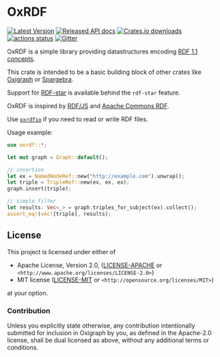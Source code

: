 OxRDF
=====

[![Latest Version](https://img.shields.io/crates/v/oxrdf.svg)](https://crates.io/crates/oxrdf)
[![Released API docs](https://docs.rs/oxrdf/badge.svg)](https://docs.rs/oxrdf)
[![Crates.io downloads](https://img.shields.io/crates/d/oxrdf)](https://crates.io/crates/oxrdf)
[![actions status](https://github.com/oxigraph/oxigraph/workflows/build/badge.svg)](https://github.com/oxigraph/oxigraph/actions)
[![Gitter](https://badges.gitter.im/oxigraph/community.svg)](https://gitter.im/oxigraph/community)

OxRDF is a simple library providing datastructures encoding [RDF 1.1 concepts](https://www.w3.org/TR/rdf11-concepts/).

This crate is intended to be a basic building block of other crates like [Oxigraph](https://crates.io/crates/oxigraph) or [Spargebra](https://crates.io/crates/spargebra).

Support for [RDF-star](https://w3c.github.io/rdf-star/cg-spec/2021-12-17.html) is available behind the `rdf-star` feature.

OxRDF is inspired by [RDF/JS](https://rdf.js.org/data-model-spec/) and [Apache Commons RDF](http://commons.apache.org/proper/commons-rdf/).

Use [`oxrdfio`](https://crates.io/crates/oxrdfio) if you need to read or write RDF files.

Usage example:

```rust
use oxrdf::*;

let mut graph = Graph::default();

// insertion
let ex = NamedNodeRef::new("http://example.com").unwrap();
let triple = TripleRef::new(ex, ex, ex);
graph.insert(triple);

// simple filter
let results: Vec<_> = graph.triples_for_subject(ex).collect();
assert_eq!(vec![triple], results);
```

## License

This project is licensed under either of

* Apache License, Version 2.0, ([LICENSE-APACHE](../LICENSE-APACHE) or
  `<http://www.apache.org/licenses/LICENSE-2.0>`)
* MIT license ([LICENSE-MIT](../LICENSE-MIT) or
  `<http://opensource.org/licenses/MIT>`)

at your option.


### Contribution

Unless you explicitly state otherwise, any contribution intentionally submitted for inclusion in Oxigraph by you, as defined in the Apache-2.0 license, shall be dual licensed as above, without any additional terms or conditions.
